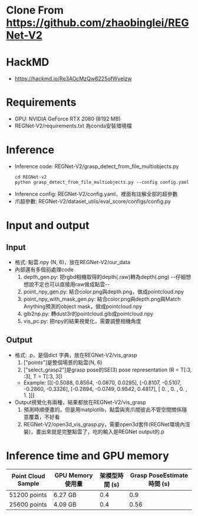 # Clone From https://github.com/zhaobinglei/REGNet-V2
# HackMD
* https://hackmd.io/Re3AOcMzQw6225ofWveIzw
# Requirements
* GPU: NVIDIA GeForce RTX 2080 (8192 MB)
* REGNet-V2/requirements.txt 為conda安裝環境檔

# Inference
* Inference code: REGNet-V2/grasp_detect_from_file_multiobjects.py
    ```
    cd REGNet-v2
    python grasp_detect_from_file_multiobjects.py --config config.yaml
    ```
* Inference config: REGNet-V2/config.yaml，裡面有註解全部的超參數
* 爪超參數: REGNet-V2/dataset_utils/eval_score/configs/config.py

# Input and output
## Input
* 格式: 點雲.npy (N, 6)，放在REGNet-V2/our_data
* 內部還有多個前處理code
    1. depth_gen.py: 把rgbd相機取得的depth(.raw)轉為depth(.png)   --仔細想想說不定也可以直接用raw做成點雲--
    2. point_npy_gen.py: 結合color.png與depth.png，做成pointcloud.npy
    3. point_npy_with_mask_gen.py: 結合color.png與depth.png與Match Anything預測的object mask，做成pointcloud.npy
    4. glb2np.py: 轉dust3r的pointcloud.glb成pointcloud.npy
    5. vis_pc.py: 把npy的結果視覺化，需要調整相機角度

## Output
* 格式: .p，是個dict 字典，放在REGNet-V2/vis_grasp
    1. ["points"]是整個場景的點雲(N, 6)
    2. ["select_grasp2"]是grasp pose的SE(3) pose representation (R = T[:3, :3], T = T[:3, 3])
    * Example: 
        [[[-0.5088,  0.8564, -0.0870,  0.0295],
        [-0.8107, -0.5107, -0.2860, -0.3326],
        [-0.2894, -0.0749,  0.9542,  0.4817],
        [ 0.     ,  0.     ,  0.     ,  1.    ]]]
* Output視覺化有兩種，結果都放在REGNet-V2/vis_grasp
    1. 預測時順便畫的，但是用matplotlib，點雲與夾爪間彼此不管空間關係隨意覆蓋，不好看
    2. REGNet-V2/open3d_vis_grasp.py，需要open3d套件(REGNet環境內沒裝)，畫出來就是完整點雲了，吃的輸入是REGNet output的.p

# Inference time and GPU memory
| Point Cloud Sample | GPU Memory 使用量 | 架模型時間 (s) | Grasp PoseEstimate 時間 (s)|
|-|-|-|-|
| 51200 points           | 6.27 GB            | 0.4            | 0.9  |
| 25600 points           | 4.09 GB            | 0.4            | 0.56 |